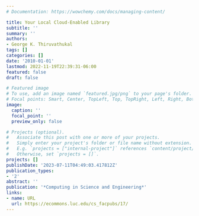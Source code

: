 ```yaml
---
# Documentation: https://wowchemy.com/docs/managing-content/

title: Your Local Cloud-Enabled Library
subtitle: ''
summary: ''
authors:
- George K. Thiruvathukal
tags: []
categories: []
date: '2010-01-01'
lastmod: 2022-11-19T22:39:31-06:00
featured: false
draft: false

# Featured image
# To use, add an image named `featured.jpg/png` to your page's folder.
# Focal points: Smart, Center, TopLeft, Top, TopRight, Left, Right, BottomLeft, Bottom, BottomRight.
image:
  caption: ''
  focal_point: ''
  preview_only: false

# Projects (optional).
#   Associate this post with one or more of your projects.
#   Simply enter your project's folder or file name without extension.
#   E.g. `projects = ["internal-project"]` references `content/project/deep-learning/index.md`.
#   Otherwise, set `projects = []`.
projects: []
publishDate: '2023-07-11T04:49:03.417812Z'
publication_types:
- '2'
abstract: ''
publication: '*Computing in Science and Engineering*'
links:
- name: URL
  url: https://ecommons.luc.edu/cs_facpubs/17/
---
```

